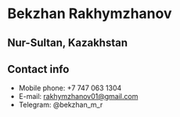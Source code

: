 # Bekzhan Rakhymzhanov
## Nur-Sultan, Kazakhstan
## Contact info
- Mobile phone: +7 747 063 1304
- E-mail: rakhymzhanov01@gmail.com
- Telegram: @bekzhan_m_r
